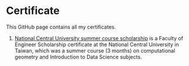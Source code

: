 # Certificate
This GitHub page contains all my certificates.
1. [National Central University summer course scholarship](https://github.com/micsupasun/certificate/blob/main/NCU_certificate) is a Faculty of Engineer Scholarship certificate at the National Central University in Taiwan, which was a summer course (3 months) on computational geometry and Introduction to Data Science subjects.
